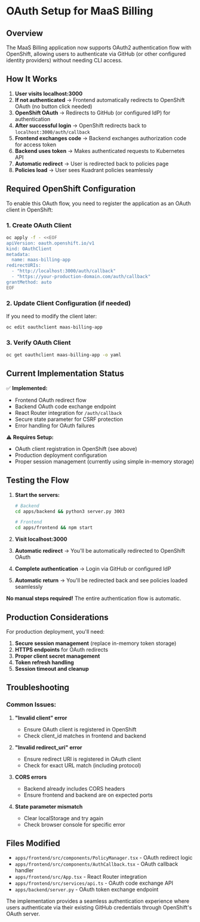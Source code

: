 # OAuth Setup for MaaS Billing

## Overview

The MaaS Billing application now supports OAuth2 authentication flow with OpenShift, allowing users to authenticate via GitHub (or other configured identity providers) without needing CLI access.

## How It Works

1. **User visits localhost:3000**
2. **If not authenticated** → Frontend automatically redirects to OpenShift OAuth (no button click needed)
3. **OpenShift OAuth** → Redirects to GitHub (or configured IdP) for authentication
4. **After successful login** → OpenShift redirects back to `localhost:3000/auth/callback`
5. **Frontend exchanges code** → Backend exchanges authorization code for access token
6. **Backend uses token** → Makes authenticated requests to Kubernetes API
7. **Automatic redirect** → User is redirected back to policies page
8. **Policies load** → User sees Kuadrant policies seamlessly

## Required OpenShift Configuration

To enable this OAuth flow, you need to register the application as an OAuth client in OpenShift:

### 1. Create OAuth Client

```bash
oc apply -f - <<EOF
apiVersion: oauth.openshift.io/v1
kind: OAuthClient
metadata:
  name: maas-billing-app
redirectURIs:
  - "http://localhost:3000/auth/callback"
  - "https://your-production-domain.com/auth/callback"
grantMethod: auto
EOF
```

### 2. Update Client Configuration (if needed)

If you need to modify the client later:

```bash
oc edit oauthclient maas-billing-app
```

### 3. Verify OAuth Client

```bash
oc get oauthclient maas-billing-app -o yaml
```

## Current Implementation Status

✅ **Implemented:**
- Frontend OAuth redirect flow
- Backend OAuth code exchange endpoint
- React Router integration for `/auth/callback`
- Secure state parameter for CSRF protection
- Error handling for OAuth failures

⚠️ **Requires Setup:**
- OAuth client registration in OpenShift (see above)
- Production deployment configuration
- Proper session management (currently using simple in-memory storage)

## Testing the Flow

1. **Start the servers:**
   ```bash
   # Backend
   cd apps/backend && python3 server.py 3003
   
   # Frontend  
   cd apps/frontend && npm start
   ```

2. **Visit localhost:3000**
3. **Automatic redirect** → You'll be automatically redirected to OpenShift OAuth
4. **Complete authentication** → Login via GitHub or configured IdP
5. **Automatic return** → You'll be redirected back and see policies loaded seamlessly

**No manual steps required!** The entire authentication flow is automatic.

## Production Considerations

For production deployment, you'll need:

1. **Secure session management** (replace in-memory token storage)
2. **HTTPS endpoints** for OAuth redirects
3. **Proper client secret management**
4. **Token refresh handling**
5. **Session timeout and cleanup**

## Troubleshooting

### Common Issues:

1. **"Invalid client" error**
   - Ensure OAuth client is registered in OpenShift
   - Check client_id matches in frontend and backend

2. **"Invalid redirect_uri" error**
   - Ensure redirect URI is registered in OAuth client
   - Check for exact URL match (including protocol)

3. **CORS errors**
   - Backend already includes CORS headers
   - Ensure frontend and backend are on expected ports

4. **State parameter mismatch**
   - Clear localStorage and try again
   - Check browser console for specific error

## Files Modified

- `apps/frontend/src/components/PolicyManager.tsx` - OAuth redirect logic
- `apps/frontend/src/components/AuthCallback.tsx` - OAuth callback handler
- `apps/frontend/src/App.tsx` - React Router integration
- `apps/frontend/src/services/api.ts` - OAuth code exchange API
- `apps/backend/server.py` - OAuth token exchange endpoint

The implementation provides a seamless authentication experience where users authenticate via their existing GitHub credentials through OpenShift's OAuth server.

